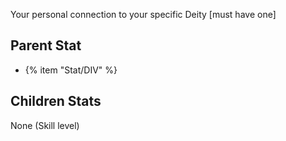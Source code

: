 Your personal connection to your specific Deity [must have one]

## Parent Stat

* {% item "Stat/DIV" %}

## Children Stats

None (Skill level)
